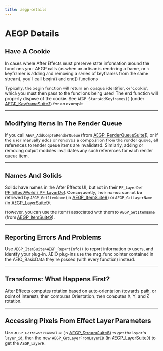 ```yaml
---
title: aegp-details
---
```


# AEGP Details

## Have A Cookie

In cases where After Effects must preserve state information around the functions your AEGP calls (as when an artisan is rendering a frame, or a keyframer is adding and removing a series of keyframes from the same stream), you'll call begin() and end() functions.

Typically, the begin function will return an opaque identifier, or 'cookie', which you must then pass to the functions being used. The end function will properly dispose of the cookie. See `AEGP_StartAddKeyframes()` (under [AEGP_KeyframeSuite3](aegp-suites.md#aegp_keyframesuite3)) for an example.

---

## Modifying Items In The Render Queue

If you call `AEGP_AddCompToRenderQueue` (from [AEGP_RenderQueueSuite1](aegp-suites.md#aegp_renderqueuesuite1)), or if the user manually adds or removes a composition from the render queue, all references to render queue items are invalidated. Similarly, adding or removing output modules invalidates any such references for each render queue item.

---

## Names And Solids

Solids have names in the After Effects UI, but not in their `PF_LayerDef` [PF_EffectWorld / PF_LayerDef](../../effect-basics/PF_EffectWorld). Consequently, their names cannot be retrieved by `AEGP_GetItemName` (in [AEGP_ItemSuite9](aegp-suites.md#aegp_itemsuite9)) or `AEGP_GetLayerName` (in [AEGP_LayerSuite9](aegp-suites.md#aegp_layersuite9)).

However, you can use the ItemH associated with them to `AEGP_GetItemName` (from [AEGP_ItemSuite9](aegp-suites.md#aegp_itemsuite9)).

---

## Reporting Errors And Problems

Use `AEGP_ItemSuite>AEGP_ReportInfo()` to report information to users, and identify your plug-in. AEIO plug-ins use the msg_func pointer contained in the AEIO_BasicData they're passed (with every function) instead.

---

## Transforms: What Happens First?

After Effects computes rotation based on auto-orientation (towards path, or point of interest), then computes Orientation, then computes X, Y, and Z rotation.

---

## Accessing Pixels From Effect Layer Parameters

Use `AEGP_GetNewStreamValue` (in [AEGP_StreamSuite5](aegp-suites.md#aegp_streamsuite5)) to get the layer's `layer_id`, then the new `AEGP_GetLayerFromLayerID` (in [AEGP_LayerSuite9](aegp-suites.md#aegp_layersuite9)) to get the `AEGP_LayerH`.
